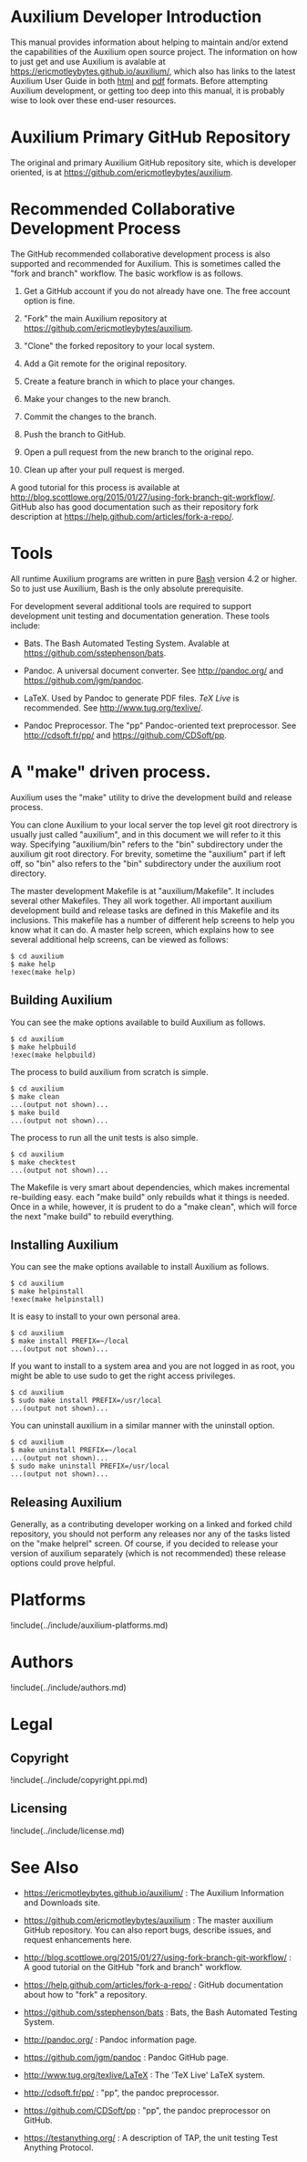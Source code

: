 # Auxilium Developer Introduction

This manual provides information about helping to maintain and/or extend
the capabilities of the Auxilium open source project. The information on
how to just get and use Auxilium is avalable
at <https://ericmotleybytes.github.io/auxilium/>, which also has links
to the latest Auxilium User Guide in both
[html](https://ericmotleybytes.github.io/auxilium/auxilium-user-guide.html)
and
[pdf](https://ericmotleybytes.github.io/auxilium/auxilium-user-guide.pdf)
formats. Before attempting Auxilium development, or getting too deep into
this manual, it is probably wise to look over these end-user resources.

# Auxilium Primary GitHub Repository

The original and primary Auxilium GitHub repository site, which is developer
oriented, is at <https://github.com/ericmotleybytes/auxilium>.

# Recommended Collaborative Development Process

The GitHub recommended collaborative development process is also supported and
recommended for Auxilium. This is sometimes called the "fork and branch" workflow.
The basic workflow is as follows.

1.  Get a GitHub account if you do not already have one. The free account option is fine.

1.  "Fork" the main Auxilium repository at <https://github.com/ericmotleybytes/auxilium>.

1.  "Clone" the forked repository to your local system.

1.  Add a Git remote for the original repository.

1.  Create a feature branch in which to place your changes.

1.  Make your changes to the new branch.

1.  Commit the changes to the branch.

1.  Push the branch to GitHub.

1.  Open a pull request from the new branch to the original repo.

1.  Clean up after your pull request is merged.

A good tutorial for this process is available
at <http://blog.scottlowe.org/2015/01/27/using-fork-branch-git-workflow/>.
GitHub also has good documentation such as their repository fork
description at <https://help.github.com/articles/fork-a-repo/>.

# Tools

All runtime Auxilium programs are written in pure 
[Bash](https://en.wikipedia.org/wiki/Bash_(Unix_shell)) version 4.2 or higher.
So to just use Auxilium, Bash is the only absolute prerequisite.

For development several additional tools are required to support
development unit testing and documentation generation. These tools include:

* Bats. The Bash Automated Testing System.
  Avalable at <https://github.com/sstephenson/bats>.

* Pandoc. A universal document converter.
  See <http://pandoc.org/> and <https://github.com/jgm/pandoc>.

* LaTeX. Used by Pandoc to generate PDF files.
  *TeX Live* is recommended. See <http://www.tug.org/texlive/>.

* Pandoc Preprocessor. The "pp" Pandoc-oriented text preprocessor.
  See <http://cdsoft.fr/pp/> and <https://github.com/CDSoft/pp>.

# A "make" driven process.

Auxilium uses the "make" utility to drive the development build and release
process.

You can clone Auxilium to your local server the top level git root
directrory is usually just called "auxilium", and in this document we will refer to it
this way. Specifying "auxilium/bin" refers to the "bin" subdirectory under
the auxilium git root directory. For brevity, sometime the "auxilium" part
if left off, so "bin" also refers to the "bin" subdirectory under the
auxilium root directory.

The master development Makefile is at "auxilium/Makefile". It includes several other
Makefiles. They all work together. All important auxilium development build and release
tasks are defined in this Makefile and its inclusions. This makefile
has a number of different help screens to help you know what it can do.
A master help screen, which explains how to see several additional help screens,
can be viewed as follows:

~~~~~
$ cd auxilium
$ make help
!exec(make help)
~~~~~

## Building Auxilium

You can see the make options available to build Auxilium as follows.

~~~~~
$ cd auxilium
$ make helpbuild
!exec(make helpbuild)
~~~~~

The process to build auxilium from scratch is simple.

~~~~~
$ cd auxilium
$ make clean
...(output not shown)...
$ make build
...(output not shown)...
~~~~~

The process to run all the unit tests is also simple.

~~~~~
$ cd auxilium
$ make checktest
...(output not shown)...
~~~~~

The Makefile is very smart about dependencies, which makes incremental re-building
easy. each "make build" only rebuilds what it things is needed. Once in a while,
however, it is prudent to do a "make clean", which will force the next "make build"
to rebuild everything.

## Installing Auxilium

You can see the make options available to install Auxilium as follows.

~~~~~
$ cd auxilium
$ make helpinstall
!exec(make helpinstall)
~~~~~

It is easy to install to your own personal area.

~~~~~
$ cd auxilium
$ make install PREFIX=~/local
...(output not shown)...
~~~~~

If you want to install to a system area and you are not logged in as root,
you might be able to use sudo to get the right access privileges.

~~~~~
$ cd auxilium
$ sudo make install PREFIX=/usr/local
...(output not shown)...
~~~~~

You can uninstall auxilium in a similar manner with the uninstall option.

~~~~~
$ cd auxilium
$ make uninstall PREFIX=~/local
...(output not shown)...
$ sudo make uninstall PREFIX=/usr/local
...(output not shown)...
~~~~~

## Releasing Auxilium

Generally, as a contributing developer working on a linked and forked
child repository, you should not perform any releases nor any of the
tasks listed on the "make helprel" screen. Of course, if you decided
to release your version of auxilium separately (which is not recommended)
these release options could prove helpful.

# Platforms

!include(../include/auxilium-platforms.md)

# Authors

!include(../include/authors.md)

# Legal

## Copyright

!include(../include/copyright.ppi.md)

## Licensing

!include(../include/license.md)

# See Also

* <https://ericmotleybytes.github.io/auxilium/> : The Auxilium Information
  and Downloads site.

* <https://github.com/ericmotleybytes/auxilium> : The master auxilium
  GitHub repository. You can also report bugs, describe issues, and
  request enhancements here.

* <http://blog.scottlowe.org/2015/01/27/using-fork-branch-git-workflow/> : A
  good tutorial on the GitHub "fork and branch" workflow.

* <https://help.github.com/articles/fork-a-repo/> : GitHub documentation about
  how to "fork" a repository.

* <https://github.com/sstephenson/bats> :  Bats, the Bash Automated Testing System.

* <http://pandoc.org/> : Pandoc information page.

* <https://github.com/jgm/pandoc> : Pandoc GitHub page. 

* <http://www.tug.org/texlive/LaTeX> : The 'TeX Live' LaTeX system.

* <http://cdsoft.fr/pp/> : "pp", the pandoc preprocessor.

* <https://github.com/CDSoft/pp> : "pp", the pandoc preprocessor on GitHub.

* <https://testanything.org/> : A description of TAP,
  the unit testing Test Anything Protocol.
